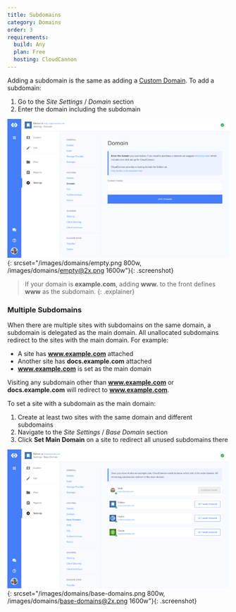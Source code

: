 ```yaml
---
title: Subdomains
category: Domains
order: 3
requirements:
  build: Any
  plan: Free
  hosting: CloudCannon
---
```


Adding a subdomain is the same as adding a [Custom Domain](/domains/custom-domains/). To add a subdomain:

1. Go to the *Site Settings* / *Domain* section
2. Enter the domain including the subdomain

![Site settings domain section with subdomain](/images/domains/empty.png){: srcset="/images/domains/empty.png 800w, /images/domains/empty@2x.png 1600w"}{: .screenshot}

> If your domain is **example.com**, adding **www.** to the front defines **www** as the subdomain.
{: .explainer}


### Multiple Subdomains

When there are multiple sites with subdomains on the same domain, a subdomain is delegated as the main domain. All unallocated subdomains redirect to the sites with the main domain. For example:

* A site has **www.example.com** attached
* Another site has **docs.example.com** attached
* **www.example.com** is set as the main domain

Visiting any subdomain other than **www.example.com** or **docs.example.com** will redirect to **www.example.com**.

To set a site with a subdomain as the main domain:

1. Create at least two sites with the same domain and different subdomains
2. Navigate to the *Site Settings* / *Base Domain* section
3. Click **Set Main Domain** on a site to redirect all unused subdomains there

![CloudCannon Base Domain interface](/images/domains/base-domains.png){: srcset="/images/domains/base-domains.png 800w, /images/domains/base-domains@2x.png 1600w"}{: .screenshot}

